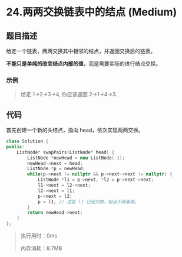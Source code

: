 # 24.两两交换链表中的结点 (Medium)

## 题目描述

给定一个链表，两两交换其中相邻的结点，并返回交换后的链表。

**不能只是单纯的改变结点内部的值**，而是需要实际的进行结点交换。

### 示例

> 给定 1->2->3->4, 你应该返回 2->1->4->3.

## 代码

首先创建一个新的头结点，指向 head，依次实现两两交换。

```c++
class Solution {
public:
    ListNode* swapPairs(ListNode* head) {
        ListNode *newHead = new ListNode(-1);
        newHead->next = head;
        ListNode *p = newHead;
        while(p->next != nullptr && p->next->next != nullptr) {
            ListNode *l1 = p->next, *l2 = p->next->next;
            l1->next = l2->next;
            l2->next = l1;
            p->next = l2;
            p = l1; // 这里 l1 已经交换，相当于隔着跳。
        }
        return newHead->next;
    }
};
```

> 执行用时：0ms
>
> 内存消耗：8.7MB